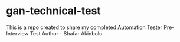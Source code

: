 # gan-technical-test
This is a repo created to share my completed Automation Tester Pre-Interview Test
Author - Shafar Akinbolu
